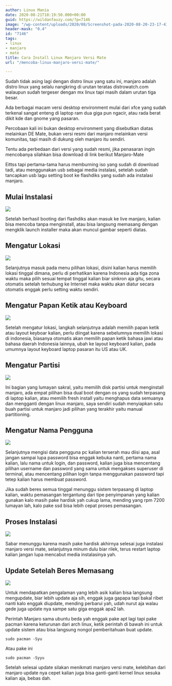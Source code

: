 ```yaml
---
author: Linux Mania
date: 2020-08-21T18:19:50.000+00:00
guid: https://wildanfauzy.com/?p=7146
image: "/wp-content/uploads/2020/08/Screenshot-pada-2020-08-20-23-17-41-min.png"
header-mask: "0.4"
id: "7146"
tags:
- linux
- manjaro
- mate
title: Cara Install Linux Manjaro Versi Mate
url: "/mencoba-linux-manjaro-versi-mate/"

---
```

Sudah tidak asing lagi dengan distro linux yang satu ini, manjaro adalah distro linux yang selalu nangkring di urutan teratas distrowatch.com walaupun sudah tergeser dengan mx linux tapi masih dalam urutan tiga besar.

Ada berbagai macam versi desktop environment mulai dari xfce yang sudah terkenal sangat enteng di laptop ram dua giga pun ngacir, atau rada berat dikit kde dan gnome yang pasaran.

Percobaan kali ini bukan desktop environment yang disebutkan diatas melainkan DE Mate, bukan versi resmi dari manjaro melainkan versi komunitas, tapi masih di dukung oleh manjaro itu sendiri.

Tentu ada perbedaan dari versi yang sudah resmi, jika penasaran ingin mencobanya silahkan bisa download di link berikut Manjaro-Mate

Eittss tapi pertama-tama harus memburning iso yang sudah di download tadi, atau menggunakan usb sebagai media instalasi, setelah sudah tancapkan usb lagu setting boot ke flashdiks yang sudah ada instalasi manjaro.

## Mulai Instalasi 

![](https://wilfauzy.com/wp-content/uploads/2020/08/Screenshot-at-2020-08-20-15-57-59-min.png?w=768&ssl=1)

Setelah berhasil booting dari flashdiks akan masuk ke live manjaro, kalian bisa mencoba tanpa menginstall, atau bisa langsung memasang dengan mengklik launch installer maka akan muncul gambar seperti diatas.

## Mengatur Lokasi

![](https://wilfauzy.com/wp-content/uploads/2020/08/Screenshot-at-2020-08-20-22-58-51-min.png?resize=768%2C432&ssl=1)

Selanjutnya masuk pada menu pilihan lokasi, disini kalian harus memilih lokasi tinggal dimana, perlu di perhatikan karena Indonesia ada tiga zona waktu maka pilih sesuai tempat tinggal kalian biar sinkron aja gitu, secara otomatis setelah terhubung ke Internet maka waktu akan diatur secara otomatis enggak perlu setting waktu sendiri.

## Mengatur Papan Ketik atau Keyboard 

![](https://wilfauzy.com/wp-content/uploads/2020/08/Screenshot-at-2020-08-20-22-59-28-min.png?resize=768%2C432&ssl=1)

Setelah mengatur lokasi, langkah selanjutnya adalah memilih papan ketik atau layout keyboar kalian, perlu diingat karena sebelumnya memilih lokasi di indonesia, biasanya otomatis akan memilih papan ketik bahasa jawi atau bahasa daerah Indonesia lainnya, ubah ke layout keyboard kalian, pada umumnya layout keyboard laptop pasaran itu US atau UK.

## Mengatur Partisi

![](https://wilfauzy.com/wp-content/uploads/2020/08/Screenshot-at-2020-08-20-22-59-41-min.png?resize=768%2C432&ssl=1)

Ini bagian yang lumayan sakral, yaitu memilih disk partisi untuk menginstall manjaro, ada empat pilihan bisa dual boot dengan os yang sudah terpasang di laptop kalian, atau memilih fresh install yaitu menghapus data semuanya dan mengganti dengan linux manjaro, saya sendiri sudah menyiapkan satu buah partisi untuk manjaro jadi pilihan yang terakhir yaitu manual partitioning.

## Mengatur Nama Pengguna

![](https://wilfauzy.com/wp-content/uploads/2020/08/Screenshot-at-2020-08-20-23-01-05-min.png?resize=768%2C432&ssl=1)

Selanjutnya mengisi data pengguna pc kalian terserah mau diisi apa, asal jangan sampai lupa password bisa enggak kebuka nanti, pertama nama kalian, lalu nama untuk login, dan password, kalian juga bisa mencentang pilihan username dan password yang sama untuk mengakses superuser di terminal, atau mencentang pilihan login tanpa menggunakan password tapi tetep kalian harus membuat password.

Jika sudah beres semua tinggal menunggu sistem terpasang di laptop kalian, waktu pemasangan tergantung dari tipe penyimpanan yang kalian gunakan kalo masih pake hardisk yah cukup lama, mending yang rpm 7200 lumayan lah, kalo pake ssd bisa lebih cepat proses pemasangan.

## Proses Instalasi 

![](https://wilfauzy.com/wp-content/uploads/2020/08/Screenshot-at-2020-08-20-23-12-37-min.png?resize=768%2C432&ssl=1)

Sabar menunggu karena masih pake hardisk akhirnya selesai juga instalasi manjaro versi mate, selanjutnya minum dulu biar rilek, terus restart laptop kalian jangan lupa mencabut media instalasinya yah.

## Update Setelah Beres Memasang 

![](https://wilfauzy.com/wp-content/uploads/2020/08/Screenshot-pada-2020-08-20-23-39-53-min.png?resize=768%2C432&ssl=1)

Untuk mendapatkan pengalaman yang lebih asik kalian bisa langsung mengupdate, biar lebih update aja sih, enggak juga gapapa tapi bakal ribet nanti kalo enggak diupdate, mending perbarui yah, udah nurut aja walau gede juga update nya sampe satu giga enggak apa2 lah.

Perintah Manjaro sama ubuntu beda yah enggak pake apt lagi tapi pake pacman karena keturunan dari arch linux, ketik perintah di bawah ini untuk update sistem atau bisa langsung nongol pemberitahuan buat update.

```sudo pacman -Syu```

Atau pake ini

```sudo pacman -Syyu```

Setelah selesai update silakan menikmati manjaro versi mate, kelebihan dari manjaro update nya cepet kalian juga bisa ganti-ganti kernel linux sesuka kalian aja, bebas dah.